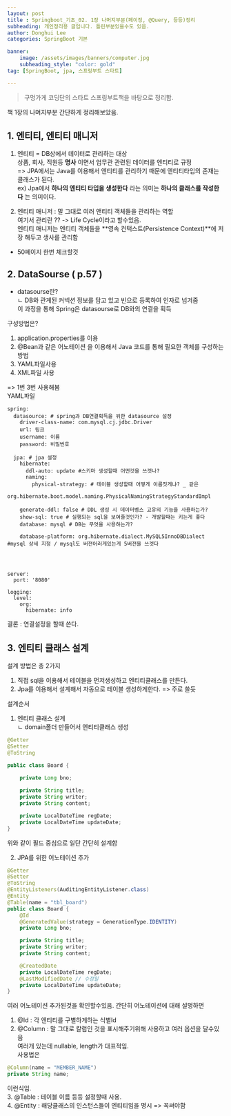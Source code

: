 ```yaml
---
layout: post
title : Springboot_기초_02. 1장 나머지부분(페이징, @Query, 등등)정리
subheading: 개인정리용 글입니다. 틀린부분있을수도 있음.
author: Donghui Lee
categories: SpringBoot 기본

banner:
    image: /assets/images/banners/computer.jpg
    subheading_style: "color: gold"
tag: [SpringBoot, jpa, 스프링부트 스타트]

---
```

> 구멍가게 코딩단의 스타트 스프링부트책을 바탕으로 정리함.  

책 1장의 나머지부분 간단하게 정리해보았음.

## 1. 엔티티, 엔티티 매니저
1. 엔티티 = DB상에서 데이터로 관리하는 대상  
상품, 회사, 직원등 **명사** 이면서 업무관 관련된 데이터를 엔티티로 규정  
=> JPA에서는 Java를 이용해서 엔티티를 관리하기 때문에 엔티티타입의 존재는 클래스가 된다.  
ex) Jpa에서 **하나의 엔티티 타입을 생성한다** 라는 의미는 **하나의 클래스를 작성한다** 는 의미이다.  

2. 엔티티 매니저 : 말 그대로 여러 앤티티 객체들을 관리하는 역할  
여기서 관리란 ?? -> Life Cycle이라고 할수있음.  
엔티티 매니저는 엔티티 객체들을 **영속 컨택스트(Persistence Context)**에 저장 해두고 생사를 관리함  
* 50페이지 한번 체크할것  

## 2. DataSourse ( p.57 )
* datasourse란?  
ㄴ DB와 관계된 커넥션 정보를 담고 있고 빈으로 등록하여 인자로 넘겨줌  
이 과정을 통해 Spring은 datasourse로 DB와의 연결을 획득  

구성방법은?  
1. application.properties를 이용
2. @Bean과 같은 어노테이션 을 이용해서 Java 코드를 통해 필요한 객체를 구성하는 방법
3. YAML파일사용
4. XML파일 사용  

=> 1번 3번 사용해봄  
YAML파일
```
spring:
  datasource: # spring과 DB연결획득을 위한 datasource 설정
    driver-class-name: com.mysql.cj.jdbc.Driver
    url: 링크
    username: 이름
    password: 비밀번호

  jpa: # jpa 설정
    hibernate:
      ddl-auto: update #스키마 생성할때 어떤것을 쓰겟나?
      naming:
        physical-strategy: # 테이블 생성할때 어떻게 이름짓게냐? _ 같은
          org.hibernate.boot.model.naming.PhysicalNamingStrategyStandardImpl

    generate-ddl: false # DDL 생성 시 데이터벵스 고유의 기능을 사용하는가?
    show-sql: true # 실행되는 sql을 보여줄것인가? - 개발할때는 키는게 좋다
    database: mysql # DB는 무엇을 사용하는가?

    database-platform: org.hibernate.dialect.MySQL5InnoDBDialect #mysql 상세 지정 / mysql도 버젼어러게있는게 5버젼을 쓰겟다




server:
  port: '8080'

logging:
  level:
    org:
      hibernate: info
```

결론 : 연결설정을 할때 쓴다.  

## 3. 엔티티 클래스 설계
설계 방법은 총 2가지  
1. 직접 sql을 이용해서 테이블을 먼저생성하고 엔티티클래스를 만든다.  
2. Jpa를 이용해서 설계해서 자동으로 테이블 생성하게한다. => 주로 쓸듯  

설계순서  
1. 엔티티 클래스 설계  
ㄴ domain폴더 만들어서 엔티티클래스 생성  
```java
@Getter
@Setter
@ToString

public class Board {
   
    private Long bno;

    private String title;
    private String writer;
    private String content;

    private LocalDateTime regDate;
    private LocalDateTime updateDate;
}
```  
위와 같이 필드 중심으로 일단 간단히 설계함  

2. JPA를 위한 어노테이션 추가  
```java
@Getter
@Setter
@ToString
@EntityListeners(AuditingEntityListener.class)
@Entity
@Table(name = "tbl_board")
public class Board {
    @Id
    @GeneratedValue(strategy = GenerationType.IDENTITY)
    private Long bno;

    private String title;
    private String writer;
    private String content;

    @CreatedDate
    private LocalDateTime regDate;
    @LastModifiedDate // 수정일
    private LocalDateTime updateDate;
}
```  
여러 어노테이션 추가된것을 확인할수있음. 간단히 어노테이션에 대해 설명하면  
1. @Id : 각 엔티티를 구별하게하는 식별Id  
2. @Column : 말 그대로 칼럼인 것을 표시해주기위해 사용하고 여러 옵션을 달수있음  
여러개 있는데 nullable, length가 대표적임.  
사용법은  
```java
@Column(name = "MEMBER_NAME")
private String name;
```  
이런식임.  
3. @Table : 테이블 이름 등등 설정할때 사용.  
4. @Entity : 해당클래스의 인스턴스들이 엔티티임을 명시 => 꼭써야함